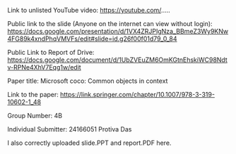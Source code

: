 Link to unlisted YouTube video: https://youtube.com/.....

Public link to the slide (Anyone on the internet can view without login): https://docs.google.com/presentation/d/1VX4ZRJPIgNza_BBmeZ3Wy9KNw4FG89k4xndPhqVMVFs/edit#slide=id.g26f00f01d79_0_84

Public Link to Report of Drive: 
https://docs.google.com/document/d/1UbZVEuZM6OmKGtnEhskiWC98Ndtv-RPNe4XhV7Eqg1w/edit 

Paper title: Microsoft coco: Common objects in context

Link to the paper: https://link.springer.com/chapter/10.1007/978-3-319-10602-1_48

Group Number: 4B

Individual Submitter: 24166051 Protiva Das

I also correctly uploaded slide.PPT and report.PDF here.
